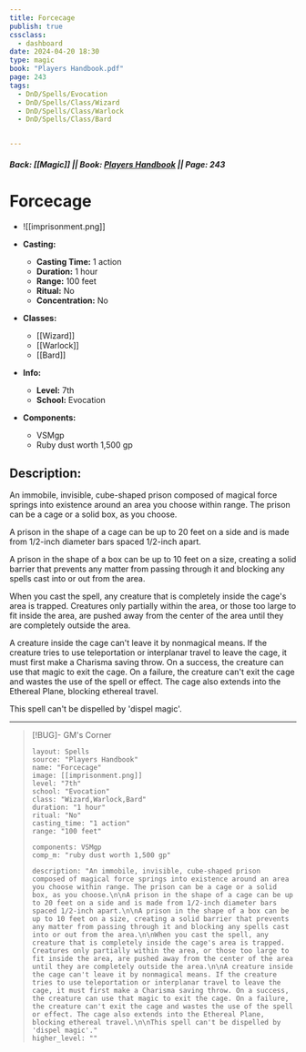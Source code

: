 ```yaml
---
title: Forcecage
publish: true
cssclass:
  - dashboard
date: 2024-04-20 18:30
type: magic
book: "Players Handbook.pdf"
page: 243
tags:
  - DnD/Spells/Evocation
  - DnD/Spells/Class/Wizard
  - DnD/Spells/Class/Warlock
  - DnD/Spells/Class/Bard


---
```


##### Back: [[Magic]] || Book: [Players Handbook](https://drive.google.com/drive/folders/1O5bhpYizcIT5xxAoLOuzCRht_PVS7VSG?usp=sharing) || Page: 243

# Forcecage
- ![[imprisonment.png]]
- **Casting:**
    - **Casting Time:** 1 action
    - **Duration:** 1 hour
    - **Range:** 100 feet
    - **Ritual:** No
    - **Concentration:** No
- **Classes:**
    - [[Wizard]]
    - [[Warlock]]
    - [[Bard]]

- **Info:**
    - **Level:** 7th
    - **School:** Evocation
- **Components:**
    - VSMgp
    - Ruby dust worth 1,500 gp

## Description:
An immobile, invisible, cube-shaped prison composed of magical force springs into existence around an area you choose within range. The prison can be a cage or a solid box, as you choose.

A prison in the shape of a cage can be up to 20 feet on a side and is made from 1/2-inch diameter bars spaced 1/2-inch apart.

A prison in the shape of a box can be up to 10 feet on a size, creating a solid barrier that prevents any matter from passing through it and blocking any spells cast into or out from the area.

When you cast the spell, any creature that is completely inside the cage's area is trapped. Creatures only partially within the area, or those too large to fit inside the area, are pushed away from the center of the area until they are completely outside the area.

A creature inside the cage can't leave it by nonmagical means. If the creature tries to use teleportation or interplanar travel to leave the cage, it must first make a Charisma saving throw. On a success, the creature can use that magic to exit the cage. On a failure, the creature can't exit the cage and wastes the use of the spell or effect. The cage also extends into the Ethereal Plane, blocking ethereal travel.

This spell can't be dispelled by 'dispel magic'.



---

> [!BUG]- GM's Corner
>
> ```statblock
> layout: Spells
> source: "Players Handbook"
> name: "Forcecage"
> image: [[imprisonment.png]]
> level: "7th"
> school: "Evocation"
> class: "Wizard,Warlock,Bard"
> duration: "1 hour"
> ritual: "No"
> casting_time: "1 action"
> range: "100 feet"
>
> components: VSMgp
> comp_m: "ruby dust worth 1,500 gp"
>
> description: "An immobile, invisible, cube-shaped prison composed of magical force springs into existence around an area you choose within range. The prison can be a cage or a solid box, as you choose.\n\nA prison in the shape of a cage can be up to 20 feet on a side and is made from 1/2-inch diameter bars spaced 1/2-inch apart.\n\nA prison in the shape of a box can be up to 10 feet on a size, creating a solid barrier that prevents any matter from passing through it and blocking any spells cast into or out from the area.\n\nWhen you cast the spell, any creature that is completely inside the cage's area is trapped. Creatures only partially within the area, or those too large to fit inside the area, are pushed away from the center of the area until they are completely outside the area.\n\nA creature inside the cage can't leave it by nonmagical means. If the creature tries to use teleportation or interplanar travel to leave the cage, it must first make a Charisma saving throw. On a success, the creature can use that magic to exit the cage. On a failure, the creature can't exit the cage and wastes the use of the spell or effect. The cage also extends into the Ethereal Plane, blocking ethereal travel.\n\nThis spell can't be dispelled by 'dispel magic'."
> higher_level: ""
> ```
